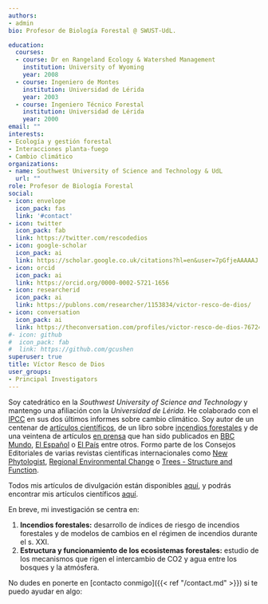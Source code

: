 ```yaml
---
authors:
- admin
bio: Profesor de Biología Forestal @ SWUST-UdL. 

education:
  courses:
  - course: Dr en Rangeland Ecology & Watershed Management
    institution: University of Wyoming
    year: 2008
  - course: Ingeniero de Montes
    institution: Universidad de Lérida
    year: 2003
  - course: Ingeniero Técnico Forestal
    institution: Universidad de Lérida
    year: 2000
email: ""
interests:
- Ecología y gestión forestal
- Interacciones planta-fuego
- Cambio climático
organizations:
- name: Southwest University of Science and Technology & UdL
  url: ""
role: Profesor de Biología Forestal
social:
- icon: envelope
  icon_pack: fas
  link: '#contact'
- icon: twitter
  icon_pack: fab
  link: https://twitter.com/rescodedios
- icon: google-scholar
  icon_pack: ai
  link: https://scholar.google.co.uk/citations?hl=en&user=7pGfjeAAAAAJ
- icon: orcid
  icon_pack: ai
  link: https://orcid.org/0000-0002-5721-1656
- icon: researcherid
  icon_pack: ai
  link: https://publons.com/researcher/1153834/victor-resco-de-dios/
- icon: conversation
  icon_pack: ai
  link: https://theconversation.com/profiles/victor-resco-de-dios-767249/articles
#- icon: github
#  icon_pack: fab
#  link: https://github.com/gcushen
superuser: true
title: Víctor Resco de Dios
user_groups:
- Principal Investigators
---
```


Soy catedrático en la _Southwest University of Science and Technology_ y mantengo una afiliación con la _Universidad de Lérida_. 
He colaborado con el [IPCC](https://www.ipcc.ch/assessment-report/ar6/) en sus dos últimos informes sobre cambio climático. 
Soy autor de un centenar de [artículos científicos](https://www.rescodedios.com/es/publication/), de un libro sobre 
[incendios forestales](https://www.rescodedios.com/es/publication/rescode-dios-2020/) y de una veintena de artículos 
[en prensa](https://www.rescodedios.com/es/prensa/) que han sido publicados en [BBC Mundo](https://www.bbc.com/mundo/noticias-america-latina-54249424), [El Español](https://www.elespanol.com/ciencia/medio-ambiente/20210324/talar-arboles-malo-bulos-contado-bosques/567944008_0.html) o [El País](https://elpais.com/politica/2019/07/02/actualidad/1562064160_944305.html) entre otros. 
Formo parte de los Consejos Editoriales de varias revistas científicas internacionales como [New Phytologist](https://nph.onlinelibrary.wiley.com/journal/14698137), [Regional Environmental Change](https://www.springer.com/journal/10113) o [Trees - Structure and Function](https://www.springer.com/journal/468). 

Todos mis artículos de divulgación están disponibles [aquí](https://www.rescodedios.com/es/prensa/), y podrás encontrar mis artículos científicos [aquí](https://www.rescodedios.com/es/publication/). 

En breve, mi investigación se centra en:

1) **Incendios forestales:** desarrollo de índices de riesgo de incendios forestales y de modelos de cambios en el régimen de incendios durante el s. XXI.
2) **Estructura y funcionamiento de los ecosistemas forestales:** estudio de los mecanismos que rigen el intercambio de CO2 y agua entre los bosques y la atmósfera. 

No dudes en ponerte en [contacto conmigo]({{< ref "/contact.md" >}}) si te puedo ayudar en algo: 
